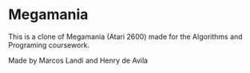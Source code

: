 # Megamania

This is a clone of Megamania (Atari 2600) made for the Algorithms and Programing coursework.


Made by Marcos Landi and Henry de Avila
